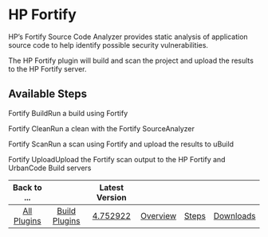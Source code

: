 
HP Fortify
==========


HP’s Fortify Source Code Analyzer provides static analysis of application source code to help identify possible security
 vulnerabilities.


The HP Fortify plugin will build and scan the project and upload the results to the HP Fortify 
server.



Available Steps
---------------


Fortify BuildRun a build using Fortify


Fortify CleanRun a clean with the 
Fortify SourceAnalyzer


Fortify ScanRun a scan using Fortify and upload the results to uBuild


Fortify UploadUpload 
the Fortify scan output to the HP Fortify and UrbanCode Build servers





|Back to ...||Latest Version||||
| :---: | :---: | :---: | :---: | :---: | :---: |
|[All Plugins](../../index.md)|[Build Plugins](../README.md)|[4.752922](https://raw.githubusercontent.com/UrbanCode/IBM-UCB-PLUGINS/main/files/HPFortify/Fortify-4.752922.zip)|[Overview](overview.md)|[Steps](steps.md)|[Downloads](downloads.md)|
